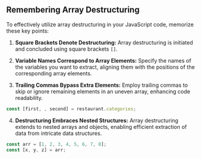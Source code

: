 ## Remembering Array Destructuring

To effectively utilize array destructuring in your JavaScript code, memorize these key points:

1. **Square Brackets Denote Destructuring:** Array destructuring is initiated and concluded using square brackets `[]`.

2. **Variable Names Correspond to Array Elements:** Specify the names of the variables you want to extract, aligning them with the positions of the corresponding array elements.

3. **Trailing Commas Bypass Extra Elements:** Employ trailing commas to skip or ignore remaining elements in an uneven array, enhancing code readability.

```js
const [first, , second] = restaurant.categories;
```

4. **Destructuring Embraces Nested Structures:** Array destructuring extends to nested arrays and objects, enabling efficient extraction of data from intricate data structures.

```js
const arr = [1, 2, 3, 4, 5, 6, 7, 8];
const [x, y, z] = arr;
```
